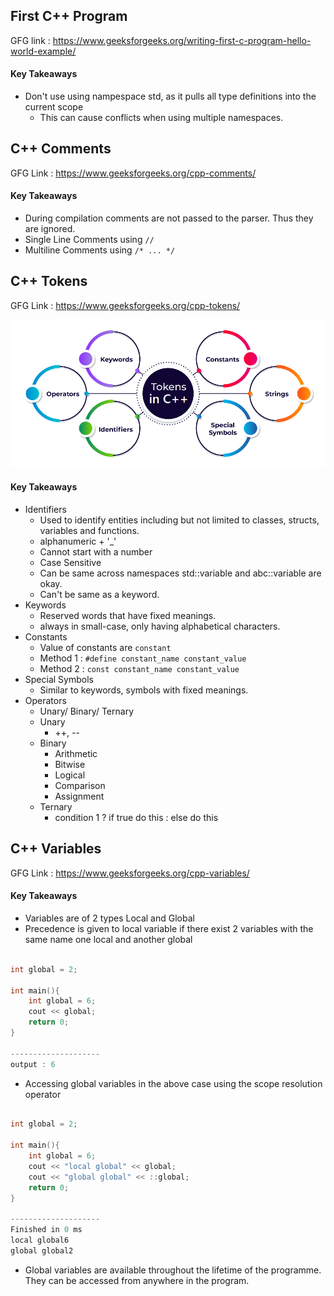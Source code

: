 ## First C++ Program

GFG link : https://www.geeksforgeeks.org/writing-first-c-program-hello-world-example/

#### Key Takeaways
- Don't use using nampespace std, as it pulls all type definitions into the current scope
  - This can cause conflicts when using multiple namespaces.

## C++ Comments

GFG Link : https://www.geeksforgeeks.org/cpp-comments/

#### Key Takeaways
- During compilation comments are not passed to the parser. Thus they are ignored.
- Single Line Comments using ``//``
- Multiline Comments using ``/* ... */``


## C++ Tokens

GFG Link : https://www.geeksforgeeks.org/cpp-tokens/

![alt text](image.png)

#### Key Takeaways
- Identifiers
  - Used to identify entities including but not limited to classes, structs, variables and functions.
  - alphanumeric + '_'
  - Cannot start with a number
  - Case Sensitive
  - Can be same across namespaces std::variable and abc::variable are okay.
  - Can't be same as a keyword.
- Keywords
  - Reserved words that have fixed meanings.
  - always in small-case, only having alphabetical characters.
- Constants
  - Value of constants are ``constant``
  - Method 1 : ```#define constant_name constant_value```
  - Method 2 : ```const constant_name constant_value```
- Special Symbols
  - Similar to keywords, symbols with fixed meanings.
- Operators
  - Unary/ Binary/ Ternary
  - Unary
    - ++, --
  - Binary
    - Arithmetic
    - Bitwise
    - Logical
    - Comparison
    - Assignment
  - Ternary
    - condition 1 ? if true do this : else do this

## C++ Variables

GFG Link : https://www.geeksforgeeks.org/cpp-variables/

#### Key Takeaways
- Variables are of 2 types Local and Global
- Precedence is given to local variable if there exist 2 variables with the same name one local and another global

```cpp

int global = 2;

int main(){
    int global = 6;
    cout << global;
    return 0;
}

--------------------
output : 6

```

- Accessing global variables in the above case using the scope resolution operator
```cpp

int global = 2;

int main(){
    int global = 6;
    cout << "local global" << global;
    cout << "global global" << ::global;
    return 0;
}

--------------------
Finished in 0 ms
local global6
global global2
```
- Global variables are available throughout the lifetime of the programme. They can be accessed from anywhere in the program.
